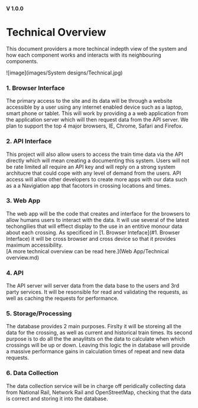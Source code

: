 **V 1.0.0**
# Technical Overview
This document providers a more techincal indepth view of the system and how each component works and interacts with its neighbouring components.


![image](images/System designs/Technical.jpg)


### 1. Browser Interface
The primary access to the site and its data will be through a website accessible by a user using any internet enabled device such as a laptop, smart phone or tablet. This will work by providing a a web application from the application server which will then request data from the API server. We plan to support the top 4 major browsers, IE, Chrome, Safari and Firefox.

### 2. API Interface
This project will also allow users to access the train time data via the API directly which will mean creating a documenting this system. Users will not be rate limited all require an API key and will reply on a strong system architucre that could cope with any level of demand from the users. API access will allow other developers to create more apps with our data such as a a Navigiation app that facotors in crossing locations and times.

### 3. Web App
The web app will be the code that creates and interface for the browsers to allow humans users to interact with the data. It will use several of the latest techongilies that will effiect display to the use in an entitive monour data about each crossing. As specificed in [1. Browser Inteface](#1. Browser Interface) it will be cross browser and cross device so that it provides maximum accessibility.  
[A more technical overview can be read here.](Web App/Technical overview.md)

### 4. API
The API server will server data from the data base to the users and 3rd party services. It will be resonsible for read and validating the requests, as well as caching the requests for performance.

### 5. Storage/Processing
The database provides 2 main purposes. Firslty it will be storeing all the data for the crossing, as well as current and historical train times. Its second purpose is to do all the the anaylitsts on the data to calculate when which crossings will be up or down. Leaving this logic the in database will provide a massive performance gains in calculation times of repeat and new data requests.

### 6. Data Collection
The data collection service will be in charge off peridically collecting data from National Rail, Network Rail and OpenStreetMap, checking that the data is correct and storing it into the database.